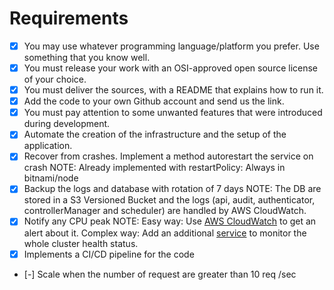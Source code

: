 # Requirements

 - [X] You may use whatever programming language/platform you prefer. Use something that you know well.
 - [X] You must release your work with an OSI-approved open source license of your choice.
 - [X] You must deliver the sources, with a README that explains how to run it.
 - [X] Add the code to your own Github account and send us the link.
 - [X] You must pay attention to some unwanted features that were introduced during development.
 - [X] Automate the creation of the infrastructure and the setup of the application.
 - [X] Recover from crashes. Implement a method autorestart the service on crash
       NOTE: Already implemented with restartPolicy: Always in bitnami/node
 - [X] Backup the logs and database with rotation of 7 days
       NOTE: The DB are stored in a S3 Versioned Bucket and the logs (api, audit, authenticator, controllerManager and scheduler) are handled by AWS CloudWatch.
 - [X] Notify any CPU peak
       NOTE: Easy way: Use [AWS CloudWatch](https://docs.aws.amazon.com/AmazonCloudWatch/latest/monitoring/ContainerInsights.html) to get an alert about it.
       Complex way: Add an additional [service](https://hub.helm.sh/charts/stable/sysdig) to monitor the whole cluster health status.
 - [X] Implements a CI/CD pipeline for the code
 - [-] Scale when the number of request are greater than 10 req /sec
